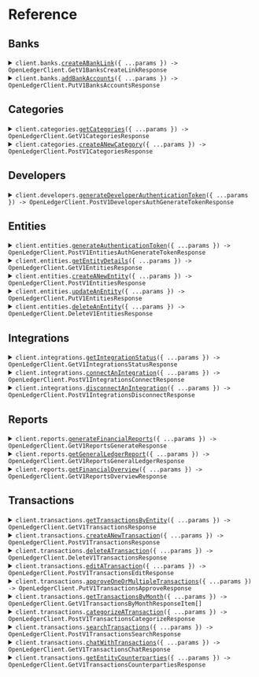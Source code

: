 # Reference

## Banks

<details><summary><code>client.banks.<a href="/src/api/resources/banks/client/Client.ts">createABankLink</a>({ ...params }) -> OpenLedgerClient.GetV1BanksCreateLinkResponse</code></summary>
<dl>
<dd>

#### 📝 Description

<dl>
<dd>

<dl>
<dd>

Creates a new Plaid link token for connecting a bank account

</dd>
</dl>
</dd>
</dl>

#### 🔌 Usage

<dl>
<dd>

<dl>
<dd>

```typescript
await client.banks.createABankLink({
    entityId: "ent_123456",
});
```

</dd>
</dl>
</dd>
</dl>

#### ⚙️ Parameters

<dl>
<dd>

<dl>
<dd>

**request:** `OpenLedgerClient.GetV1BanksCreateLinkRequest`

</dd>
</dl>

<dl>
<dd>

**requestOptions:** `Banks.RequestOptions`

</dd>
</dl>
</dd>
</dl>

</dd>
</dl>
</details>

<details><summary><code>client.banks.<a href="/src/api/resources/banks/client/Client.ts">addBankAccounts</a>({ ...params }) -> OpenLedgerClient.PutV1BanksAccountsResponse</code></summary>
<dl>
<dd>

#### 📝 Description

<dl>
<dd>

<dl>
<dd>

Adds new bank accounts using a Plaid public token

</dd>
</dl>
</dd>
</dl>

#### 🔌 Usage

<dl>
<dd>

<dl>
<dd>

```typescript
await client.banks.addBankAccounts({
    entityId: "ent_123456",
    publicToken: "public-sandbox-123456-abcdef",
});
```

</dd>
</dl>
</dd>
</dl>

#### ⚙️ Parameters

<dl>
<dd>

<dl>
<dd>

**request:** `OpenLedgerClient.PutV1BanksAccountsRequest`

</dd>
</dl>

<dl>
<dd>

**requestOptions:** `Banks.RequestOptions`

</dd>
</dl>
</dd>
</dl>

</dd>
</dl>
</details>

## Categories

<details><summary><code>client.categories.<a href="/src/api/resources/categories/client/Client.ts">getCategories</a>({ ...params }) -> OpenLedgerClient.GetV1CategoriesResponse</code></summary>
<dl>
<dd>

#### 📝 Description

<dl>
<dd>

<dl>
<dd>

Retrieves all categories

</dd>
</dl>
</dd>
</dl>

#### 🔌 Usage

<dl>
<dd>

<dl>
<dd>

```typescript
await client.categories.getCategories({
    entityId: "entityId",
});
```

</dd>
</dl>
</dd>
</dl>

#### ⚙️ Parameters

<dl>
<dd>

<dl>
<dd>

**request:** `OpenLedgerClient.GetV1CategoriesRequest`

</dd>
</dl>

<dl>
<dd>

**requestOptions:** `Categories.RequestOptions`

</dd>
</dl>
</dd>
</dl>

</dd>
</dl>
</details>

<details><summary><code>client.categories.<a href="/src/api/resources/categories/client/Client.ts">createANewCategory</a>({ ...params }) -> OpenLedgerClient.PostV1CategoriesResponse</code></summary>
<dl>
<dd>

#### 📝 Description

<dl>
<dd>

<dl>
<dd>

Creates a new category for the specified entity

</dd>
</dl>
</dd>
</dl>

#### 🔌 Usage

<dl>
<dd>

<dl>
<dd>

```typescript
await client.categories.createANewCategory({
    entityId: "entityId",
    name: "name",
    type: "ASSET",
});
```

</dd>
</dl>
</dd>
</dl>

#### ⚙️ Parameters

<dl>
<dd>

<dl>
<dd>

**request:** `OpenLedgerClient.PostV1CategoriesRequest`

</dd>
</dl>

<dl>
<dd>

**requestOptions:** `Categories.RequestOptions`

</dd>
</dl>
</dd>
</dl>

</dd>
</dl>
</details>

## Developers

<details><summary><code>client.developers.<a href="/src/api/resources/developers/client/Client.ts">generateDeveloperAuthenticationToken</a>({ ...params }) -> OpenLedgerClient.PostV1DevelopersAuthGenerateTokenResponse</code></summary>
<dl>
<dd>

#### 📝 Description

<dl>
<dd>

<dl>
<dd>

Generates a JWT token for developer authentication

</dd>
</dl>
</dd>
</dl>

#### 🔌 Usage

<dl>
<dd>

<dl>
<dd>

```typescript
await client.developers.generateDeveloperAuthenticationToken({
    developerId: "developerId",
    apiKey: "apiKey",
});
```

</dd>
</dl>
</dd>
</dl>

#### ⚙️ Parameters

<dl>
<dd>

<dl>
<dd>

**request:** `OpenLedgerClient.PostV1DevelopersAuthGenerateTokenRequest`

</dd>
</dl>

<dl>
<dd>

**requestOptions:** `Developers.RequestOptions`

</dd>
</dl>
</dd>
</dl>

</dd>
</dl>
</details>

## Entities

<details><summary><code>client.entities.<a href="/src/api/resources/entities/client/Client.ts">generateAuthenticationToken</a>({ ...params }) -> OpenLedgerClient.PostV1EntitiesAuthGenerateTokenResponse</code></summary>
<dl>
<dd>

#### 📝 Description

<dl>
<dd>

<dl>
<dd>

Generates a JWT token for entity authentication

</dd>
</dl>
</dd>
</dl>

#### 🔌 Usage

<dl>
<dd>

<dl>
<dd>

```typescript
await client.entities.generateAuthenticationToken({
    entityId: "entityId",
    apiKey: "apiKey",
    developerId: "developerId",
});
```

</dd>
</dl>
</dd>
</dl>

#### ⚙️ Parameters

<dl>
<dd>

<dl>
<dd>

**request:** `OpenLedgerClient.PostV1EntitiesAuthGenerateTokenRequest`

</dd>
</dl>

<dl>
<dd>

**requestOptions:** `Entities.RequestOptions`

</dd>
</dl>
</dd>
</dl>

</dd>
</dl>
</details>

<details><summary><code>client.entities.<a href="/src/api/resources/entities/client/Client.ts">getEntityDetails</a>({ ...params }) -> OpenLedgerClient.GetV1EntitiesResponse</code></summary>
<dl>
<dd>

#### 📝 Description

<dl>
<dd>

<dl>
<dd>

Retrieves details for a specific entity

</dd>
</dl>
</dd>
</dl>

#### 🔌 Usage

<dl>
<dd>

<dl>
<dd>

```typescript
await client.entities.getEntityDetails();
```

</dd>
</dl>
</dd>
</dl>

#### ⚙️ Parameters

<dl>
<dd>

<dl>
<dd>

**request:** `OpenLedgerClient.GetV1EntitiesRequest`

</dd>
</dl>

<dl>
<dd>

**requestOptions:** `Entities.RequestOptions`

</dd>
</dl>
</dd>
</dl>

</dd>
</dl>
</details>

<details><summary><code>client.entities.<a href="/src/api/resources/entities/client/Client.ts">createANewEntity</a>({ ...params }) -> OpenLedgerClient.PostV1EntitiesResponse</code></summary>
<dl>
<dd>

#### 📝 Description

<dl>
<dd>

<dl>
<dd>

Creates a new entity with the provided details

</dd>
</dl>
</dd>
</dl>

#### 🔌 Usage

<dl>
<dd>

<dl>
<dd>

```typescript
await client.entities.createANewEntity({
    developerId: "{{developerId}}",
});
```

</dd>
</dl>
</dd>
</dl>

#### ⚙️ Parameters

<dl>
<dd>

<dl>
<dd>

**request:** `OpenLedgerClient.PostV1EntitiesRequest`

</dd>
</dl>

<dl>
<dd>

**requestOptions:** `Entities.RequestOptions`

</dd>
</dl>
</dd>
</dl>

</dd>
</dl>
</details>

<details><summary><code>client.entities.<a href="/src/api/resources/entities/client/Client.ts">updateAnEntity</a>({ ...params }) -> OpenLedgerClient.PutV1EntitiesResponse</code></summary>
<dl>
<dd>

#### 📝 Description

<dl>
<dd>

<dl>
<dd>

Updates an existing entity's details

</dd>
</dl>
</dd>
</dl>

#### 🔌 Usage

<dl>
<dd>

<dl>
<dd>

```typescript
await client.entities.updateAnEntity({
    entityId: "entityId",
});
```

</dd>
</dl>
</dd>
</dl>

#### ⚙️ Parameters

<dl>
<dd>

<dl>
<dd>

**request:** `OpenLedgerClient.PutV1EntitiesRequest`

</dd>
</dl>

<dl>
<dd>

**requestOptions:** `Entities.RequestOptions`

</dd>
</dl>
</dd>
</dl>

</dd>
</dl>
</details>

<details><summary><code>client.entities.<a href="/src/api/resources/entities/client/Client.ts">deleteAnEntity</a>({ ...params }) -> OpenLedgerClient.DeleteV1EntitiesResponse</code></summary>
<dl>
<dd>

#### 📝 Description

<dl>
<dd>

<dl>
<dd>

Deletes an existing entity and its associated data

</dd>
</dl>
</dd>
</dl>

#### 🔌 Usage

<dl>
<dd>

<dl>
<dd>

```typescript
await client.entities.deleteAnEntity({
    entityId: "entityId",
});
```

</dd>
</dl>
</dd>
</dl>

#### ⚙️ Parameters

<dl>
<dd>

<dl>
<dd>

**request:** `OpenLedgerClient.DeleteV1EntitiesRequest`

</dd>
</dl>

<dl>
<dd>

**requestOptions:** `Entities.RequestOptions`

</dd>
</dl>
</dd>
</dl>

</dd>
</dl>
</details>

## Integrations

<details><summary><code>client.integrations.<a href="/src/api/resources/integrations/client/Client.ts">getIntegrationStatus</a>({ ...params }) -> OpenLedgerClient.GetV1IntegrationsStatusResponse</code></summary>
<dl>
<dd>

#### 📝 Description

<dl>
<dd>

<dl>
<dd>

Retrieves the status of all integrations for an entity

</dd>
</dl>
</dd>
</dl>

#### 🔌 Usage

<dl>
<dd>

<dl>
<dd>

```typescript
await client.integrations.getIntegrationStatus({
    entityId: "entityId",
});
```

</dd>
</dl>
</dd>
</dl>

#### ⚙️ Parameters

<dl>
<dd>

<dl>
<dd>

**request:** `OpenLedgerClient.GetV1IntegrationsStatusRequest`

</dd>
</dl>

<dl>
<dd>

**requestOptions:** `Integrations.RequestOptions`

</dd>
</dl>
</dd>
</dl>

</dd>
</dl>
</details>

<details><summary><code>client.integrations.<a href="/src/api/resources/integrations/client/Client.ts">connectAnIntegration</a>({ ...params }) -> OpenLedgerClient.PostV1IntegrationsConnectResponse</code></summary>
<dl>
<dd>

#### 📝 Description

<dl>
<dd>

<dl>
<dd>

Initiates the connection process for a third-party integration using the Unified API

</dd>
</dl>
</dd>
</dl>

#### 🔌 Usage

<dl>
<dd>

<dl>
<dd>

```typescript
await client.integrations.connectAnIntegration({
    provider: "quickbooks",
    entityId: "entityId",
});
```

</dd>
</dl>
</dd>
</dl>

#### ⚙️ Parameters

<dl>
<dd>

<dl>
<dd>

**request:** `OpenLedgerClient.PostV1IntegrationsConnectRequest`

</dd>
</dl>

<dl>
<dd>

**requestOptions:** `Integrations.RequestOptions`

</dd>
</dl>
</dd>
</dl>

</dd>
</dl>
</details>

<details><summary><code>client.integrations.<a href="/src/api/resources/integrations/client/Client.ts">disconnectAnIntegration</a>({ ...params }) -> OpenLedgerClient.PostV1IntegrationsDisconnectResponse</code></summary>
<dl>
<dd>

#### 📝 Description

<dl>
<dd>

<dl>
<dd>

Disconnects an existing integration for an entity by removing it from the Unified Connections table

</dd>
</dl>
</dd>
</dl>

#### 🔌 Usage

<dl>
<dd>

<dl>
<dd>

```typescript
await client.integrations.disconnectAnIntegration({
    entityId: "entityId",
    integrationType: "integrationType",
});
```

</dd>
</dl>
</dd>
</dl>

#### ⚙️ Parameters

<dl>
<dd>

<dl>
<dd>

**request:** `OpenLedgerClient.PostV1IntegrationsDisconnectRequest`

</dd>
</dl>

<dl>
<dd>

**requestOptions:** `Integrations.RequestOptions`

</dd>
</dl>
</dd>
</dl>

</dd>
</dl>
</details>

## Reports

<details><summary><code>client.reports.<a href="/src/api/resources/reports/client/Client.ts">generateFinancialReports</a>({ ...params }) -> OpenLedgerClient.GetV1ReportsGenerateResponse</code></summary>
<dl>
<dd>

#### 📝 Description

<dl>
<dd>

<dl>
<dd>

Generates comprehensive financial statements for an entity, including balance sheet, income statement, and cash flow statement

</dd>
</dl>
</dd>
</dl>

#### 🔌 Usage

<dl>
<dd>

<dl>
<dd>

```typescript
await client.reports.generateFinancialReports({
    entityId: "entityId",
});
```

</dd>
</dl>
</dd>
</dl>

#### ⚙️ Parameters

<dl>
<dd>

<dl>
<dd>

**request:** `OpenLedgerClient.GetV1ReportsGenerateRequest`

</dd>
</dl>

<dl>
<dd>

**requestOptions:** `Reports.RequestOptions`

</dd>
</dl>
</dd>
</dl>

</dd>
</dl>
</details>

<details><summary><code>client.reports.<a href="/src/api/resources/reports/client/Client.ts">getGeneralLedgerReport</a>({ ...params }) -> OpenLedgerClient.GetV1ReportsGeneralLedgerResponse</code></summary>
<dl>
<dd>

#### 📝 Description

<dl>
<dd>

<dl>
<dd>

Generates a detailed general ledger report with account balances and journal entries

</dd>
</dl>
</dd>
</dl>

#### 🔌 Usage

<dl>
<dd>

<dl>
<dd>

```typescript
await client.reports.getGeneralLedgerReport({
    entityId: "entityId",
});
```

</dd>
</dl>
</dd>
</dl>

#### ⚙️ Parameters

<dl>
<dd>

<dl>
<dd>

**request:** `OpenLedgerClient.GetV1ReportsGeneralLedgerRequest`

</dd>
</dl>

<dl>
<dd>

**requestOptions:** `Reports.RequestOptions`

</dd>
</dl>
</dd>
</dl>

</dd>
</dl>
</details>

<details><summary><code>client.reports.<a href="/src/api/resources/reports/client/Client.ts">getFinancialOverview</a>({ ...params }) -> OpenLedgerClient.GetV1ReportsOverviewResponse</code></summary>
<dl>
<dd>

#### 📝 Description

<dl>
<dd>

<dl>
<dd>

Retrieves a high-level overview of financial data including balances, trends, and key metrics

</dd>
</dl>
</dd>
</dl>

#### 🔌 Usage

<dl>
<dd>

<dl>
<dd>

```typescript
await client.reports.getFinancialOverview({
    entityId: "entityId",
});
```

</dd>
</dl>
</dd>
</dl>

#### ⚙️ Parameters

<dl>
<dd>

<dl>
<dd>

**request:** `OpenLedgerClient.GetV1ReportsOverviewRequest`

</dd>
</dl>

<dl>
<dd>

**requestOptions:** `Reports.RequestOptions`

</dd>
</dl>
</dd>
</dl>

</dd>
</dl>
</details>

## Transactions

<details><summary><code>client.transactions.<a href="/src/api/resources/transactions/client/Client.ts">getTransactionsByEntity</a>({ ...params }) -> OpenLedgerClient.GetV1TransactionsResponse</code></summary>
<dl>
<dd>

#### 📝 Description

<dl>
<dd>

<dl>
<dd>

Retrieves all transactions for a specific entity with pagination

</dd>
</dl>
</dd>
</dl>

#### 🔌 Usage

<dl>
<dd>

<dl>
<dd>

```typescript
await client.transactions.getTransactionsByEntity({
    entityId: "entityId",
});
```

</dd>
</dl>
</dd>
</dl>

#### ⚙️ Parameters

<dl>
<dd>

<dl>
<dd>

**request:** `OpenLedgerClient.GetV1TransactionsRequest`

</dd>
</dl>

<dl>
<dd>

**requestOptions:** `Transactions.RequestOptions`

</dd>
</dl>
</dd>
</dl>

</dd>
</dl>
</details>

<details><summary><code>client.transactions.<a href="/src/api/resources/transactions/client/Client.ts">createANewTransaction</a>({ ...params }) -> OpenLedgerClient.PostV1TransactionsResponse</code></summary>
<dl>
<dd>

#### 📝 Description

<dl>
<dd>

<dl>
<dd>

Creates a new transaction for an entity

</dd>
</dl>
</dd>
</dl>

#### 🔌 Usage

<dl>
<dd>

<dl>
<dd>

```typescript
await client.transactions.createANewTransaction({
    entityId: "entityId",
    amount: 1.1,
    debitAccountId: "debitAccountId",
    creditAccountId: "creditAccountId",
});
```

</dd>
</dl>
</dd>
</dl>

#### ⚙️ Parameters

<dl>
<dd>

<dl>
<dd>

**request:** `OpenLedgerClient.PostV1TransactionsRequest`

</dd>
</dl>

<dl>
<dd>

**requestOptions:** `Transactions.RequestOptions`

</dd>
</dl>
</dd>
</dl>

</dd>
</dl>
</details>

<details><summary><code>client.transactions.<a href="/src/api/resources/transactions/client/Client.ts">deleteATransaction</a>({ ...params }) -> OpenLedgerClient.DeleteV1TransactionsResponse</code></summary>
<dl>
<dd>

#### 📝 Description

<dl>
<dd>

<dl>
<dd>

Deletes an existing transaction

</dd>
</dl>
</dd>
</dl>

#### 🔌 Usage

<dl>
<dd>

<dl>
<dd>

```typescript
await client.transactions.deleteATransaction({
    entityId: "entityId",
    transactionId: "transactionId",
});
```

</dd>
</dl>
</dd>
</dl>

#### ⚙️ Parameters

<dl>
<dd>

<dl>
<dd>

**request:** `OpenLedgerClient.DeleteV1TransactionsRequest`

</dd>
</dl>

<dl>
<dd>

**requestOptions:** `Transactions.RequestOptions`

</dd>
</dl>
</dd>
</dl>

</dd>
</dl>
</details>

<details><summary><code>client.transactions.<a href="/src/api/resources/transactions/client/Client.ts">editATransaction</a>({ ...params }) -> OpenLedgerClient.PostV1TransactionsEditResponse</code></summary>
<dl>
<dd>

#### 📝 Description

<dl>
<dd>

<dl>
<dd>

Edit an existing transaction by updating its accounts and/or description

</dd>
</dl>
</dd>
</dl>

#### 🔌 Usage

<dl>
<dd>

<dl>
<dd>

```typescript
await client.transactions.editATransaction({
    id: "id",
});
```

</dd>
</dl>
</dd>
</dl>

#### ⚙️ Parameters

<dl>
<dd>

<dl>
<dd>

**request:** `OpenLedgerClient.PostV1TransactionsEditRequest`

</dd>
</dl>

<dl>
<dd>

**requestOptions:** `Transactions.RequestOptions`

</dd>
</dl>
</dd>
</dl>

</dd>
</dl>
</details>

<details><summary><code>client.transactions.<a href="/src/api/resources/transactions/client/Client.ts">approveOneOrMultipleTransactions</a>({ ...params }) -> OpenLedgerClient.PutV1TransactionsApproveResponse</code></summary>
<dl>
<dd>

#### 📝 Description

<dl>
<dd>

<dl>
<dd>

Approve pending transactions by posting them to the ledger. Supports both single and batch transaction approval.

</dd>
</dl>
</dd>
</dl>

#### 🔌 Usage

<dl>
<dd>

<dl>
<dd>

```typescript
await client.transactions.approveOneOrMultipleTransactions({
    entityId: "entityId",
    body: "tx_1234567890abcdef",
});
```

</dd>
</dl>
</dd>
</dl>

#### ⚙️ Parameters

<dl>
<dd>

<dl>
<dd>

**request:** `OpenLedgerClient.PutV1TransactionsApproveRequest`

</dd>
</dl>

<dl>
<dd>

**requestOptions:** `Transactions.RequestOptions`

</dd>
</dl>
</dd>
</dl>

</dd>
</dl>
</details>

<details><summary><code>client.transactions.<a href="/src/api/resources/transactions/client/Client.ts">getTransactionsByMonth</a>({ ...params }) -> OpenLedgerClient.GetV1TransactionsByMonthResponseItem[]</code></summary>
<dl>
<dd>

#### 📝 Description

<dl>
<dd>

<dl>
<dd>

Retrieve monthly transaction summaries for an entity

</dd>
</dl>
</dd>
</dl>

#### 🔌 Usage

<dl>
<dd>

<dl>
<dd>

```typescript
await client.transactions.getTransactionsByMonth({
    entityId: "entityId",
});
```

</dd>
</dl>
</dd>
</dl>

#### ⚙️ Parameters

<dl>
<dd>

<dl>
<dd>

**request:** `OpenLedgerClient.GetV1TransactionsByMonthRequest`

</dd>
</dl>

<dl>
<dd>

**requestOptions:** `Transactions.RequestOptions`

</dd>
</dl>
</dd>
</dl>

</dd>
</dl>
</details>

<details><summary><code>client.transactions.<a href="/src/api/resources/transactions/client/Client.ts">categorizeATransaction</a>({ ...params }) -> OpenLedgerClient.PostV1TransactionsCategorizeResponse</code></summary>
<dl>
<dd>

#### 📝 Description

<dl>
<dd>

<dl>
<dd>

Assign a category to a transaction

</dd>
</dl>
</dd>
</dl>

#### 🔌 Usage

<dl>
<dd>

<dl>
<dd>

```typescript
await client.transactions.categorizeATransaction({
    entityId: "entityId",
    transactionId: "transactionId",
    categoryId: "categoryId",
});
```

</dd>
</dl>
</dd>
</dl>

#### ⚙️ Parameters

<dl>
<dd>

<dl>
<dd>

**request:** `OpenLedgerClient.PostV1TransactionsCategorizeRequest`

</dd>
</dl>

<dl>
<dd>

**requestOptions:** `Transactions.RequestOptions`

</dd>
</dl>
</dd>
</dl>

</dd>
</dl>
</details>

<details><summary><code>client.transactions.<a href="/src/api/resources/transactions/client/Client.ts">searchTransactions</a>({ ...params }) -> OpenLedgerClient.PostV1TransactionsSearchResponse</code></summary>
<dl>
<dd>

#### 📝 Description

<dl>
<dd>

<dl>
<dd>

Search for transactions using various filters and text search

</dd>
</dl>
</dd>
</dl>

#### 🔌 Usage

<dl>
<dd>

<dl>
<dd>

```typescript
await client.transactions.searchTransactions({
    entityId: "entityId",
});
```

</dd>
</dl>
</dd>
</dl>

#### ⚙️ Parameters

<dl>
<dd>

<dl>
<dd>

**request:** `OpenLedgerClient.PostV1TransactionsSearchRequest`

</dd>
</dl>

<dl>
<dd>

**requestOptions:** `Transactions.RequestOptions`

</dd>
</dl>
</dd>
</dl>

</dd>
</dl>
</details>

<details><summary><code>client.transactions.<a href="/src/api/resources/transactions/client/Client.ts">chatWithTransactions</a>({ ...params }) -> OpenLedgerClient.GetV1TransactionsChatResponse</code></summary>
<dl>
<dd>

#### 📝 Description

<dl>
<dd>

<dl>
<dd>

Interact with transactions using natural language

</dd>
</dl>
</dd>
</dl>

#### 🔌 Usage

<dl>
<dd>

<dl>
<dd>

```typescript
await client.transactions.chatWithTransactions({
    entityId: "entityId",
    prompt: "prompt",
});
```

</dd>
</dl>
</dd>
</dl>

#### ⚙️ Parameters

<dl>
<dd>

<dl>
<dd>

**request:** `OpenLedgerClient.GetV1TransactionsChatRequest`

</dd>
</dl>

<dl>
<dd>

**requestOptions:** `Transactions.RequestOptions`

</dd>
</dl>
</dd>
</dl>

</dd>
</dl>
</details>

<details><summary><code>client.transactions.<a href="/src/api/resources/transactions/client/Client.ts">getEntityCounterparties</a>({ ...params }) -> OpenLedgerClient.GetV1TransactionsCounterpartiesResponse</code></summary>
<dl>
<dd>

#### 📝 Description

<dl>
<dd>

<dl>
<dd>

Get all counterparties for an entity with their transaction history and aggregated data

</dd>
</dl>
</dd>
</dl>

#### 🔌 Usage

<dl>
<dd>

<dl>
<dd>

```typescript
await client.transactions.getEntityCounterparties({
    entityId: "entityId",
});
```

</dd>
</dl>
</dd>
</dl>

#### ⚙️ Parameters

<dl>
<dd>

<dl>
<dd>

**request:** `OpenLedgerClient.GetV1TransactionsCounterpartiesRequest`

</dd>
</dl>

<dl>
<dd>

**requestOptions:** `Transactions.RequestOptions`

</dd>
</dl>
</dd>
</dl>

</dd>
</dl>
</details>
